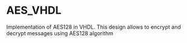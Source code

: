 # AES_VHDL

Implementation of AES128 in VHDL. This design allows to encrypt and decrypt messages using AES128 algorithm

